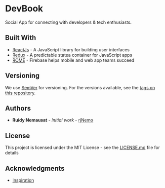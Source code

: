 # DevBook

Social App for connecting with developers & tech enthusiasts.


## Built With

* [ReactJs](https://reactjs.org/) - A JavaScript library for building user interfaces
* [Redux](https://redux.js.org/) - A predictable statea container for JavaScript apps 
* [ROME](https://fiirebase.google.com/) - Firebase helps mobile and web app teams succeed



## Versioning

We use [SemVer](http://semver.org/) for versioning. For the versions available, see the [tags on this repository](https://github.com/your/project/tags). 

## Authors

* **Ruidy Nemausat** - *Initial work* - [rjNemo](https://github.com/rjNemo/)


## License

This project is licensed under the MIT License - see the [LICENSE.md](LICENSE.md) file for details

## Acknowledgments

* [Inspiration](https://github.com/bradtraversy/devconnector_2.0)

